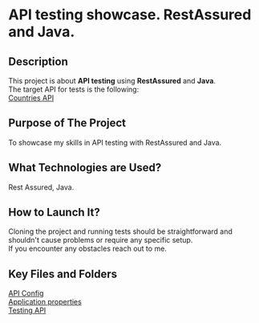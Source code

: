 # API testing showcase. RestAssured and Java.

## Description
This project is about **API testing** using **RestAssured** and **Java**.   
The target API for tests is the following:  
[Countries API](https://restcountries.com/v3.1) 

## Purpose of The Project
To showcase my skills in API testing with RestAssured and Java.

## What Technologies are Used?
Rest Assured, Java.

## How to Launch It?
Cloning the project and running tests should be straightforward and shouldn't cause problems or require any specific setup.  
If you encounter any obstacles reach out to me.

## Key Files and Folders
[API Config](https://github.com/nick-demidenko/Showcase_API-Testing-With-RestAssured/blob/75e8ebbd187aba1fa6f380370f64fd0a47823cba/src/main/java/util/ApiConfig.java)  
[Application properties](https://github.com/nick-demidenko/Showcase_API-Testing-With-RestAssured/blob/75e8ebbd187aba1fa6f380370f64fd0a47823cba/src/main/resources/application.properties)  
[Testing API](https://github.com/nick-demidenko/Showcase_API-Testing-With-RestAssured/blob/75e8ebbd187aba1fa6f380370f64fd0a47823cba/src/test/java/api/TestForCountriesAPI.java)  
